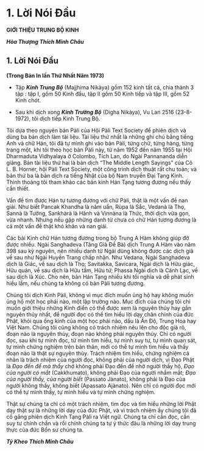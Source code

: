 # 1. Lời Nói Ðầu

**GIỚI THIỆU TRUNG BỘ KINH**

***Hòa Thượng Thích Minh Châu***

## 1. Lời Nói Ðầu
**(Trong Bản In lần Thứ Nhất Năm 1973)**

- Tập ***Kinh Trung Bộ*** (Majjhima Nikàya) gồm 152 kinh tất cả, chia thành 3 tập : tập I, gồm 50 Kinh đầu, tập II gồm 50 Kinh tiếp và tập III, gồm 52 Kinh chót.

- Sau khi dịch xong ***Kinh Trường Bộ*** (Digha Nikàya), Vu Lan 2516 (23-8-1972), tôi dịch tiếp Kinh
Trung Bộ.

Tôi dựa theo nguyên bản Pàli của Hội Pàli Text Society để phiên dịch và dùng ba bản dịch làm tài liệu.
Tài liệu thứ nhất là những ghi chú bằng tiếng Anh và chữ Hán, tôi đã tự mình ghi vào bản Pàli, từng
chữ, từng hàng, từng trang một, khi tôi theo học bản Pàli này, từ năm 1952 đến năm 1955 tại Hội
Dharmaduta Vidhyalaya ở Colombo, Tích Lan, do Ngài Pannananda diễn giảng. Bản tài liệu thứ hai là
bản dịch “The Middle Length Sayings” của Cô L. B. Horner, hội Pàli Text Society, một công trình dịch
thuật rất chu toàn; và bản thứ ba là bản dịch ra tiếng Nhật của bộ Nam truyền Ðại Tạng Kinh. Thỉnh
thoảng tôi tham khảo các bản kinh Hán Tạng tương đương nếu thấy cần thiết.

Vấn đề tìm được Hán tự tương đương với chữ Pàli, thật là một vấn đề nan giải. Như biết Pancak
Khandha là năm uẩn, Rùpa là Sắc, Vedanà là Thọ, Sannà là Tưởng, Sankhàrà là Hành và Vinnàna là
Thức, thời dịch vừa gọn, vừa nhanh. Nhưng nếu gặp những danh từ chưa có chữ Hán tương đương là cả
một vấn đề thật khó khăn và nan giải.

Các bài Kinh chữ Hán tương đương trong bộ Trung A Hàm không giúp đỡ được nhiều. Ngài
Sanghadeva (Tăng Già Ðề Bà) dịch Trung A Hàm vào năm 398 sau kỷ nguyên, nên nhiều danh từ Ngài
dùng không được các dịch giả về sau như Ngài Huyền Trang chấp nhận. Như Vedana, Ngài Sanghadeva
dịch là Giác, về sau dịch là Thọ; Savitakka, Savicara, Ngài dịch là Hữu giác, Hữu quán, về sau dịch là
Hữu tầm, Hữu tứ; Phassa Ngài dịch là Cánh Lạc, về sau dịch là Xúc. Cho nên, bản Hán Tạng nhiều khi
tối nghĩa và dễ phát sinh hiểu lầm, nếu chúng ta không có bản Pàli tương đương.

Chúng tôi dịch Kinh Pàli, không vì mục đích muốn ủng hộ hay không muốn ủng hộ một học phái nào,
một lập trường nào. Mục đích của chúng tôi chỉ muốn giới thiệu những Kinh điển có thể được xem là
nguyên thủy hay gần nguyên thủy nhất, để người đọc có thể tìm hiểu lời dạy chân chính của đức Phật,
khỏi qua ống kính của một học phái nào, dầu là Ấn Ðộ, Trung Hoa hay Việt Nam. Chúng tôi cũng
không có trách nhiệm nêu lên cho độc giả rõ, đoạn nào là nguyên thủy, đoạn nào không phải nguyên
thủy. Chỉ có người đọc, sau khi tự mình đọc, từ mình tìm hiểu, tự mình suy tư, tự mình quan sát, tự mình
chứng nghiệm trên bản thân, mới có thể tự mình tìm hiểu và thấy đoạn nào là thật sự nguyên thủy. Trách
nhiệm tìm hiểu, chứng nghiệm cá nhân là trách nhiệm của người đọc, không phải của người dịch, vì Ðạo
Phật là *Ðạo đến để mà thấy* chớ không phải Ðạo đến để nhờ người thấy hộ, *Ðạo của người có mắt*
(Cakkhumato), không phải Ðạo của người nhắm mắt; *Ðạo của người thấy, của người biết* (Passato
Jànato), không phải là Ðạo của người không thấy, không biết (Apassato Ajànato). Nên chỉ có người đọc
mới có thể tự mình thấy, tự mình hiểu và tự mình chứng nghiệm.

Thật sự chúng ta chỉ có một trách nhiệm, tìm đọc và tìm hiểu những lời Phật dạy thật sự là những lời
dạy của đức Phật, và vì trách nhiệm ấy chúng tôi đã cố gắng phiên dịch Kinh Tạng Pàli ra Việt ngữ.
Chúng ta chỉ cần đọc, cần suy tư chính chắn và rồi chính chúng ta tự ý thức đâu là những lời dạy trung
thực của đức Bổn sư chúng ta.

***Tỷ Kheo*** ***Thích Minh Châu***

